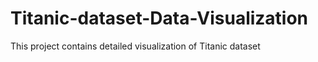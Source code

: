 # Titanic-dataset-Data-Visualization
This project contains detailed visualization of Titanic dataset
